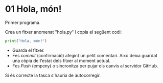 # 01 Hola, món!

Primer programa.

Crea un fitxer anomenat "hola.py" i copia el següent codi:

```py
print("Hola, món!")
```

- Guarda el fitxer.
- Fes *commit* (confirmació) afegint un petit comentari. Això deixa guardat una còpia de l'estat dels fitxer al moment actual.
- Fes *Push* (empeny) o sincronitza per pujar els canvis al servidor GitHub.

Si és correcte la tasca s'hauria de autocorregir.
